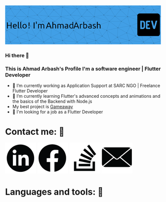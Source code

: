 ![Header](./header.png)
### Hi there 👋
### This is Ahmad Arbash's Profile I'm a software engineer | Flutter Developer
- 🔭 I’m currently working as Application Support at SARC NGO | Freelance Flutter Developer
- 🌱 I’m currently learning Flutter's advanced concepts and animations and the basics of the Backend with Node.js
- My best project is [Gameaway](https://play.google.com/store/apps/details?id=com.aplustechnologies.gameaway)
- 👯 I'm looking for a job as a Flutter Developer
# Contact me: 🤝

[![IconAltText](./Linkedin.png)](https://www.linkedin.com/in/ahmad-arbash-14a57b145/)
[![IconAltText](./Facebook.png)](https://www.facebook.com/ahmad.arbash.97/)
[![IconAltText](./SOF.png)](https://stackoverflow.com/users/13520706/ahmad-ar)
[![Email](./email.png)](ahmad.arbash.97@outlook.com)

# Languages and tools: 🤝


<!--
**AHMADARBASH/AHMADARBASH** is a ✨ _special_ ✨ repository because its `README.md` (this file) appears on your GitHub profile.

Here are some ideas to get you started:

- 🔭 I’m currently working on ...
- 🌱 I’m currently learning ...
- 👯 I’m looking to collaborate on ...
- 🤔 I’m looking for help with ...
- 💬 Ask me about ...
- 📫 How to reach me: ...
- 😄 Pronouns: ...
- ⚡ Fun fact: ...
-->
